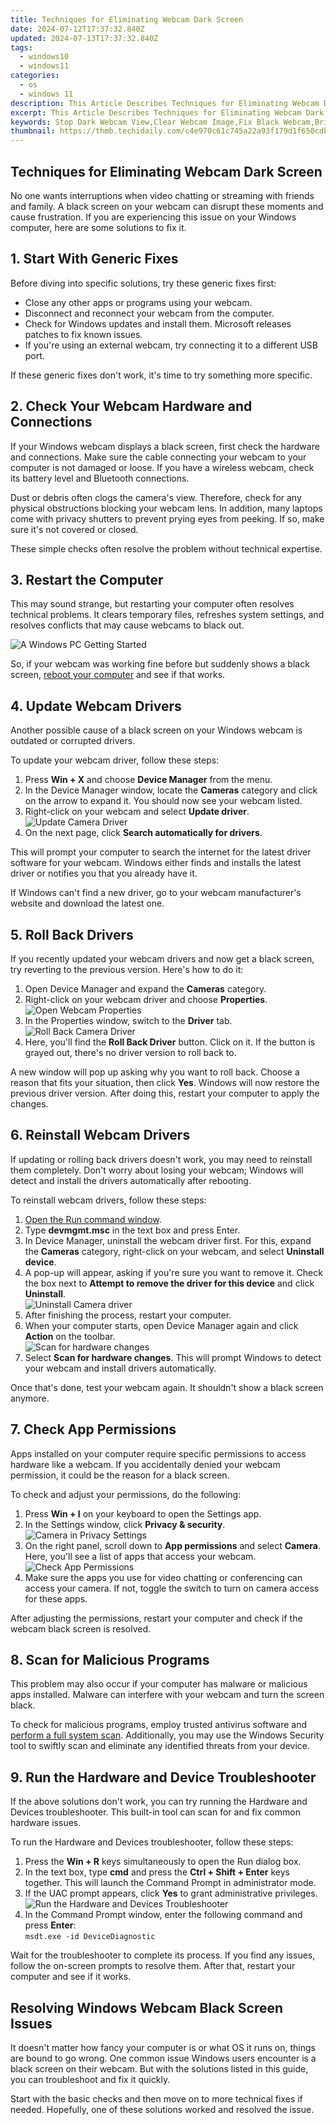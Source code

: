 ```yaml
---
title: Techniques for Eliminating Webcam Dark Screen
date: 2024-07-12T17:37:32.840Z
updated: 2024-07-13T17:37:32.840Z
tags:
  - windows10
  - windows11
categories:
  - os
  - windows 11
description: This Article Describes Techniques for Eliminating Webcam Dark Screen
excerpt: This Article Describes Techniques for Eliminating Webcam Dark Screen
keywords: Stop Dark Webcam View,Clear Webcam Image,Fix Black Webcam,Brighten Webcam Feed,Erase Webcam Shadow,Lighten Cam Screen,Eliminate Dark Cam
thumbnail: https://thmb.techidaily.com/c4e970c61c745a22a93f179d1f650cdbb34448ec2a9158efa033c2403816542e.jpg
---
```


## Techniques for Eliminating Webcam Dark Screen

 No one wants interruptions when video chatting or streaming with friends and family. A black screen on your webcam can disrupt these moments and cause frustration. If you are experiencing this issue on your Windows computer, here are some solutions to fix it.

## 1\. Start With Generic Fixes

 Before diving into specific solutions, try these generic fixes first:

* Close any other apps or programs using your webcam.
* Disconnect and reconnect your webcam from the computer.
* Check for Windows updates and install them. Microsoft releases patches to fix known issues.
* If you're using an external webcam, try connecting it to a different USB port.

 If these generic fixes don't work, it's time to try something more specific.

## 2\. Check Your Webcam Hardware and Connections

 If your Windows webcam displays a black screen, first check the hardware and connections. Make sure the cable connecting your webcam to your computer is not damaged or loose. If you have a wireless webcam, check its battery level and Bluetooth connections.

 Dust or debris often clogs the camera's view. Therefore, check for any physical obstructions blocking your webcam lens. In addition, many laptops come with privacy shutters to prevent prying eyes from peeking. If so, make sure it's not covered or closed.

 These simple checks often resolve the problem without technical expertise.

## 3\. Restart the Computer

 This may sound strange, but restarting your computer often resolves technical problems. It clears temporary files, refreshes system settings, and resolves conflicts that may cause webcams to black out.

![A Windows PC Getting Started](https://static1.makeuseofimages.com/wordpress/wp-content/uploads/2022/12/restarting-a-windows-pc.jpg)

 So, if your webcam was working fine before but suddenly shows a black screen, [reboot your computer](http://www.makeuseof.com/windows-restart-methods/) and see if that works.

## 4\. Update Webcam Drivers

 Another possible cause of a black screen on your Windows webcam is outdated or corrupted drivers.

 To update your webcam driver, follow these steps:

1. Press **Win + X** and choose **Device Manager** from the menu.
2. In the Device Manager window, locate the **Cameras** category and click on the arrow to expand it. You should now see your webcam listed.
3. Right-click on your webcam and select **Update driver**.  
![Update Camera Driver](https://static1.makeuseofimages.com/wordpress/wp-content/uploads/2023/10/update-camera-driver.jpg)
4. On the next page, click **Search automatically for drivers**.

 This will prompt your computer to search the internet for the latest driver software for your webcam. Windows either finds and installs the latest driver or notifies you that you already have it.

 If Windows can't find a new driver, go to your webcam manufacturer's website and download the latest one.

## 5\. Roll Back Drivers

 If you recently updated your webcam drivers and now get a black screen, try reverting to the previous version. Here's how to do it:

1. Open Device Manager and expand the **Cameras** category.
2. Right-click on your webcam driver and choose **Properties**.  
![Open Webcam Properties](https://static1.makeuseofimages.com/wordpress/wp-content/uploads/2023/10/open-webcam-properties.jpg)
3. In the Properties window, switch to the **Driver** tab.  
![Roll Back Camera Driver](https://static1.makeuseofimages.com/wordpress/wp-content/uploads/2023/10/roll-back-camera-driver.jpg)
4. Here, you'll find the **Roll Back Driver** button. Click on it. If the button is grayed out, there's no driver version to roll back to.

 A new window will pop up asking why you want to roll back. Choose a reason that fits your situation, then click **Yes**. Windows will now restore the previous driver version. After doing this, restart your computer to apply the changes.

## 6\. Reinstall Webcam Drivers

 If updating or rolling back drivers doesn't work, you may need to reinstall them completely. Don't worry about losing your webcam; Windows will detect and install the drivers automatically after rebooting.

 To reinstall webcam drivers, follow these steps:

1. [Open the Run command window](https://www.makeuseof.com/windows-open-run-command-dialog-box/).
2. Type **devmgmt.msc** in the text box and press Enter.
3. In Device Manager, uninstall the webcam driver first. For this, expand the **Cameras** category, right-click on your webcam, and select **Uninstall device**.
4. A pop-up will appear, asking if you're sure you want to remove it. Check the box next to **Attempt to remove the driver for this device** and click **Uninstall**.  
![Uninstall Camera driver](https://static1.makeuseofimages.com/wordpress/wp-content/uploads/2023/10/uninstall-camera-driver.jpg)
5. After finishing the process, restart your computer.
6. When your computer starts, open Device Manager again and click **Action** on the toolbar.  
![Scan for hardware changes](https://static1.makeuseofimages.com/wordpress/wp-content/uploads/2023/09/scan-for-hardware-changes.jpg)
7. Select **Scan for hardware changes**. This will prompt Windows to detect your webcam and install drivers automatically.

 Once that's done, test your webcam again. It shouldn't show a black screen anymore.

## 7\. Check App Permissions

 Apps installed on your computer require specific permissions to access hardware like a webcam. If you accidentally denied your webcam permission, it could be the reason for a black screen.

 To check and adjust your permissions, do the following:

1. Press **Win + I** on your keyboard to open the Settings app.
2. In the Settings window, click **Privacy & security**.  
![Camera in Privacy Settings](https://static1.makeuseofimages.com/wordpress/wp-content/uploads/2023/10/camera-in-privacy-settings.jpg)
3. On the right panel, scroll down to **App permissions** and select **Camera**. Here, you'll see a list of apps that access your webcam.  
![Check App Permissions](https://static1.makeuseofimages.com/wordpress/wp-content/uploads/2023/10/check-app-permissions.jpg)
4. Make sure the apps you use for video chatting or conferencing can access your camera. If not, toggle the switch to turn on camera access for these apps.

 After adjusting the permissions, restart your computer and check if the webcam black screen is resolved.

## 8\. Scan for Malicious Programs

 This problem may also occur if your computer has malware or malicious apps installed. Malware can interfere with your webcam and turn the screen black.

 To check for malicious programs, employ trusted antivirus software and [perform a full system scan](https://www.makeuseof.com/scan-for-viruses-without-buying-antivirus-software/). Additionally, you may use the Windows Security tool to swiftly scan and eliminate any identified threats from your device.

## 9\. Run the Hardware and Device Troubleshooter

 If the above solutions don't work, you can try running the Hardware and Devices troubleshooter. This built-in tool can scan for and fix common hardware issues.

 To run the Hardware and Devices troubleshooter, follow these steps:

1. Press the **Win + R** keys simultaneously to open the Run dialog box.
2. In the text box, type **cmd** and press the **Ctrl + Shift + Enter** keys together. This will launch the Command Prompt in administrator mode.
3. If the UAC prompt appears, click **Yes** to grant administrative privileges.  
![Run the Hardware and Devices Troubleshooter](https://static1.makeuseofimages.com/wordpress/wp-content/uploads/2023/06/run-the-hardware-and-devices-troubleshooter.jpg)
4. In the Command Prompt window, enter the following command and press **Enter**:  
`msdt.exe -id DeviceDiagnostic`

 Wait for the troubleshooter to complete its process. If you find any issues, follow the on-screen prompts to resolve them. After that, restart your computer and see if it works.

## Resolving Windows Webcam Black Screen Issues

 It doesn't matter how fancy your computer is or what OS it runs on, things are bound to go wrong. One common issue Windows users encounter is a black screen on their webcam. But with the solutions listed in this guide, you can troubleshoot and fix it quickly.

 Start with the basic checks and then move on to more technical fixes if needed. Hopefully, one of these solutions worked and resolved the issue.



<ins class="adsbygoogle"
      style="display:block"
      data-ad-client="ca-pub-7571918770474297"
      data-ad-slot="8358498916"
      data-ad-format="auto"
      data-full-width-responsive="true"></ins>

